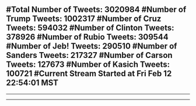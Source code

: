 #Total Number of Tweets: 3020984 
#Number of Trump Tweets: 1002317
#Number of Cruz Tweets: 594032
#Number of Clinton Tweets: 378926
#Number of Rubio Tweets: 309544
#Number of Jeb! Tweets: 290510
#Number of Sanders Tweets: 217327
#Number of Carson Tweets: 127673
#Number of Kasich Tweets: 100721
#Current Stream Started at Fri Feb 12 22:54:01 MST
---
---
---
